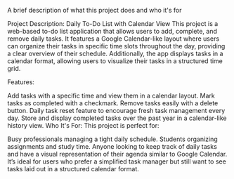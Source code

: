 
A brief description of what this project does and who it's for

Project Description: Daily To-Do List with Calendar View This project is a web-based to-do list application that allows users to add, complete, and remove daily tasks. It features a Google Calendar-like layout where users can organize their tasks in specific time slots throughout the day, providing a clear overview of their schedule. Additionally, the app displays tasks in a calendar format, allowing users to visualize their tasks in a structured time grid.

Features:

Add tasks with a specific time and view them in a calendar layout. Mark tasks as completed with a checkmark. Remove tasks easily with a delete button. Daily task reset feature to encourage fresh task management every day. Store and display completed tasks over the past year in a calendar-like history view. Who It's For: This project is perfect for:

Busy professionals managing a tight daily schedule. Students organizing assignments and study time. Anyone looking to keep track of daily tasks and have a visual representation of their agenda similar to Google Calendar. It’s ideal for users who prefer a simplified task manager but still want to see tasks laid out in a structured calendar format.
